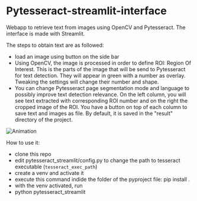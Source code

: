 # Pytesseract-streamlit-interface

Webapp to retrieve text from images using OpenCV and Pytesseract. The interface is made with Streamlit.

The steps to obtain text are as followed:
  - load an image using button on the side bar
  - Using OpenCV, the image is processed in order to define ROI: Region Of Interest. 
    This is the parts of the image that will be send to Pytesseract for text detection.
    They will appear in green with a number as overlay. Tweaking the settings will change their number and shape.
  - You can change Pytesseract page segmentation mode and language to possibly improve text detection relevance.
    On the left column, you will see text extracted with corresponding ROI number and on the right the cropped image of the ROI.
    You have a button on top of each column to save text and images as file. By default, it is saved in the "result" directory of the project.
    
![Animation](https://user-images.githubusercontent.com/66461774/165033937-b0ba5251-01e0-4a82-90bd-6898889aae4c.gif)

How to use it:

* clone this repo
* edit pytesseract_streamlit/config.py to change the path to tesseract executable (```tesseract_exec_path```)
* create a venv and activate it
* execute this command indide the folder of the pyproject file:
pip install .
* with the venv activated, run
* python pytesseract_streamlit